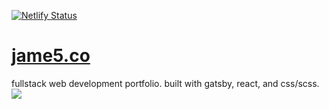 [![Netlify Status](https://api.netlify.com/api/v1/badges/f7fce008-d359-4eed-b168-bf7e1bacb67b/deploy-status)](https://app.netlify.com/sites/sleepy-easley-e5a3b5/deploys)
# [jame5.co](https://jame5.co)
fullstack web development portfolio. built with gatsby, react, and css/scss.
![](./preview.png)
